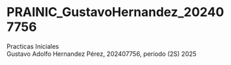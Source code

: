 # PRAINIC_GustavoHernandez_202407756
Practicas Iniciales  
Gustavo Adolfo Hernandez Pérez, 202407756, periodo (2S) 2025
